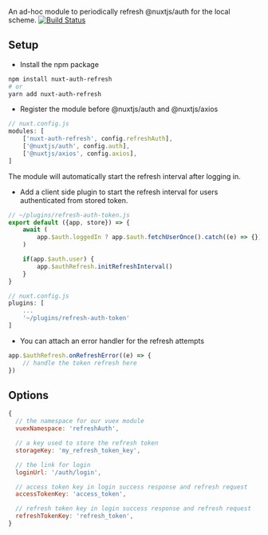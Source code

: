 An ad-hoc module to periodically refresh @nuxtjs/auth for the local scheme.
[![Build Status](https://travis-ci.com/haosx86/nuxt-auth-refresh.svg?branch=master)](https://travis-ci.com/haosx86/nuxt-auth-refresh)

## Setup
- Install the npm package
```bash
npm install nuxt-auth-refresh
# or 
yarn add nuxt-auth-refresh
```
- Register the module before @nuxtjs/auth and @nuxtjs/axios
```js
// nuxt.config.js
modules: [
    ['nuxt-auth-refresh', config.refreshAuth],
    ['@nuxtjs/auth', config.auth],
    ['@nuxtjs/axios', config.axios],
]
```
The module will automatically start the refresh interval after logging in.

- Add a client side plugin to start the refresh interval for users authenticated from stored token.
```js
// ~/plugins/refresh-auth-token.js
export default ({app, store}) => {
    await (
        app.$auth.loggedIn ? app.$auth.fetchUserOnce().catch((e) => {}) : null
    )

    if(app.$auth.user) {
        app.$authRefresh.initRefreshInterval()
    }
}

// nuxt.config.js
plugins: [
    ...
    '~/plugins/refresh-auth-token'
]
```

- You can attach an error handler for the refresh attempts
```js
app.$authRefresh.onRefreshError((e) => {
    // handle the token refresh here
})
```

## Options

```js
{
  // the namespace for our vuex module
  vuexNamespace: 'refreshAuth',

  // a key used to store the refresh token
  storageKey: 'my_refresh_token_key',

  // the link for login
  loginUrl: '/auth/login',

  // access token key in login success response and refresh request
  accessTokenKey: 'access_token',

  // refresh token key in login success response and refresh request
  refreshTokenKey: 'refresh_token',
}
```
